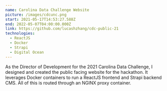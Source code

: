 ```yaml
---
name: Carolina Data Challenge Website
picture: /images/cdcunc.png
start: 2021-05-17T14:53:27.588Z
end: 2022-05-07T04:00:00.000Z
link: https://github.com/lucashzhang/cdc-public-21
technologies:
  - ReactJS
  - Docker
  - Strapi
  - Digital Ocean
---
```

As the Director of Development for the 2021 Carolina Data Challenge, I designed and created the public facing website for the hackathon. It leverages Docker containers to run a ReactJS frontend and Strapi backend CMS. All of this is routed through an NGINX proxy container.